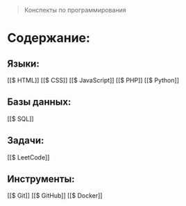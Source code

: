 > Конспекты по программирования
# Содержание:
## Языки:
[[$ HTML]]
[[$ CSS]]
[[$ JavaScript]]
[[$ PHP]]
[[$ Python]]
## Базы данных:
[[$ SQL]]
## Задачи:
[[$ LeetCode]]
## Инструменты:
[[$ Git]]
[[$ GitHub]]
[[$ Docker]]